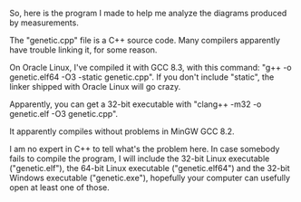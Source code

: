 So, here is the program I made to help me analyze the diagrams produced by measurements.

The "genetic.cpp" file is a C++ source code. Many compilers apparently have trouble linking it, for some reason.

On Oracle Linux, I've compiled it with GCC 8.3, with this command: "g++ -o genetic.elf64 -O3 -static genetic.cpp". If you don't include "static", the linker shipped with Oracle Linux will go crazy.

Apparently, you can get a 32-bit executable with "clang++ -m32 -o genetic.elf -O3 genetic.cpp".

It apparently compiles without problems in MinGW GCC 8.2.

I am no expert in C++ to tell what's the problem here. In case somebody fails to compile the program, I will include the 32-bit Linux executable ("genetic.elf"), the 64-bit Linux executable ("genetic.elf64") and the 32-bit Windows executable ("genetic.exe"), hopefully your computer can usefully open at least one of those.
